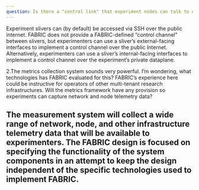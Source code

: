```yaml
---
question: Is there a "control link" that experiment nodes can talk to each other for control purposes? It's like SSH, but from the script running on a node, instead of an experimenter's laptop.
---
```

Experiment slivers can (by default) be accessed via SSH over the public internet. FABRIC does not provide a FABRIC-defined “control channel” between slivers, but experimenters can use a sliver’s external-facing interfaces to implement a control channel over the public Internet.  Alternatively, experimenters can use a sliver’s internal-facing interfaces to implement a control channel over the experiment’s private dataplane.

2.The metrics collection system sounds very powerful. I’m wondering, what technologies has FABRIC evaluated for this? FABRIC’s experience here could be instructive for operators of other multi-tenant research infrastructures. Will the metrics framework have any provision so experiments can capture network and node telemetry data? 

The measurement system will collect a wide range of network, node, and other infrastructure telemetry data that will be available to experimenters. The FABRIC design is focused on specifying the functionality of the system components in an attempt to keep the design independent of the specific technologies used to implement FABRIC.
-